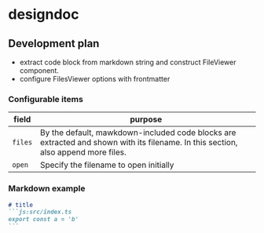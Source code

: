 # designdoc
## Development plan
- extract code block from markdown string and construct FileViewer component.
- configure FilesViewer options with frontmatter

### Configurable items
|field|purpose|
|--|--|
|`files`|By the default, mawkdown-included code blocks are extracted and shown with its filename. In this section, also append more files.|
|`open`|Specify the filename to open initially|

### Markdown example
~~~md
# title
```js:src/index.ts
export const a = 'b'
```
~~~
